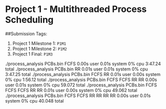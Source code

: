 # Project 1 -  Multithreaded Process Scheduling

##Submission Tags:

1. Project 1 Milestone 1: `P1M1`
1. Project 1 Milestone 2: `P1M2`
1. Project 1 Final: `P1M3`


./process_analysis PCBs.bin FCFS  0.00s user 0.01s system 0% cpu 3:47.24 total
./process_analysis PCBs.bin RR  0.01s user 0.01s system 0% cpu 3:47.25 total
./process_analysis PCBs.bin FCFS RR  0.01s user 0.00s system 0% cpu 1:56.12 total
./process_analysis PCBs.bin FCFS FCFS RR RR  0.00s user 0.01s system 0% cpu 59.072 total
./process_analysis PCBs.bin FCFS FCFS FCFS RR RR  0.01s user 0.00s system 0% cpu 49.062 total
./process_analysis PCBs.bin FCFS FCFS RR RR RR RR  0.00s user 0.01s system 0% cpu 40.048 total
